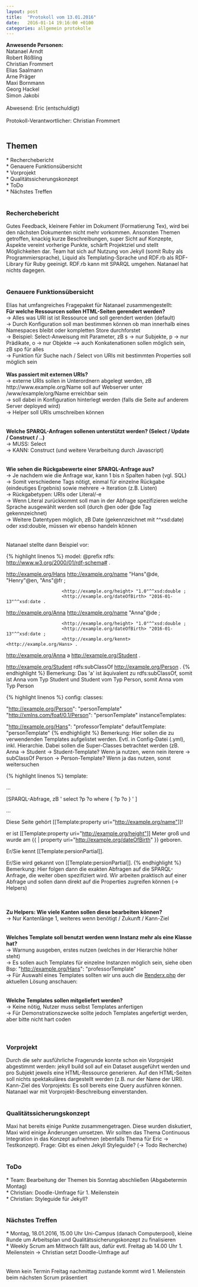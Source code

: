 ```yaml
---
layout: post
title:  "Protokoll vom 13.01.2016"
date:   2016-01-14 19:16:00 +0100
categories: allgemein protokolle
---
```

<b>Anwesende Personen:</b><br />
Natanael Arndt<br />
Robert Rößling<br />
Christian Frommert<br />
Elias Saalmann<br />
Arne Präger<br />
Maxi Bornmann<br />
Georg Hackel<br />
Simon Jakobi<br /><br />
Abwesend: Eric (entschuldigt)<br /><br />
Protokoll-Verantwortlicher: Christian Frommert<br />
<br />
<h2>Themen</h2>
* Recherchebericht<br />
* Genauere Funktionsübersicht<br />
* Vorprojekt<br />
* Qualitätssicherungskonzept<br />
* ToDo<br />
* Nächstes Treffen<br />
<br />
<h3>Recherchebericht</h3>
Gutes Feedback, kleinere Fehler im Dokument (Formatierung Tex), wird bei den nächsten Dokumenten nicht mehr vorkommen. 
Ansonsten Themen getroffen, knackig kurze Beschreibungen, super Sicht auf Konzepte, Aspekte vereint vorherige Punkte, 
schärft Projektziel und stellt Möglichkeiten dar. Team hat sich auf Nutzung von Jekyll (somit Ruby als Programmiersprache), 
Liquid als Templating-Sprache und RDF.rb als RDF-Library für Ruby geeinigt. RDF.rb kann mit SPARQL umgehen. Natanael hat nichts dagegen.
<br /><br />
<h3>Genauere Funktionsübersicht</h3>
Elias hat umfangreiches Fragepaket für Natanael zusammengestellt:<br />
<b>Für welche Ressourcen sollen HTML-Seiten gerendert werden?</b><br />
-> Alles was URI ist ist Ressource und soll gerendert werden (default)<br />
-> Durch Konfiguration soll man bestimmen können ob man innerhalb eines Namespaces bleibt oder kompletten Store durchforstet<br />
-> Beispiel: Select-Anweisung mit Parameter, zB s -> nur Subjekte, p -> nur Prädikate, o -> nur Objekte --> auch Konkatenationen sollen möglich sein, zB spo für alles<br />
-> Funktion für Suche nach / Select von URIs mit bestimmten Properties soll möglich sein<br /><br />
<b>Was passiert mit externen URIs?</b><br />
-> externe URIs sollen in Unterordnern abgelegt werden, zB http://www.example.org/Name soll auf Webserver unter <URL>/www/example/org/Name erreichbar sein<br />
-> <URL> soll dabei in Konfiguration hinterlegt werden (falls die Seite auf anderem Server deployed wird)<br />
-> Helper soll URIs umschreiben können<br />
<br /><br />
<b>Welche SPARQL-Anfragen sollenen unterstützt werden? (Select / Update / Construct / ..)</b><br />
-> MUSS: Select<br />
-> KANN: Construct (und weitere Verarbeitung durch Javascript)<br />
<br /><br />
<b>Wie sehen die Rückgabewerte einer SPARQL-Anfrage aus?</b><br />
-> Je nachdem wie die Anfrage war, kann 1 bis n Spalten haben (vgl. SQL)<br />
-> Somit verschiedene Tags nötigt, einmal für einzelne Rückgabe (eindeutiges Ergebnis) sowie mehrere -> Iteration (z.B. Listen)<br />
-> Rückgabetypen: URIs oder Literal/-e<br />
-> Wenn Literal zurückkommt soll man in der Abfrage spezifizieren welche Sprache ausgewählt werden soll (durch @en oder @de Tag gekennzeichnet)<br />
-> Weitere Datentypen möglich, zB Date (gekennzeichnet mit ^^xsd:date) oder xsd:double, müssen wir ebenso handeln können<br />
<br /><br />
Natanael stellte dann Beispiel vor:

{% highlight linenos %}
model: @prefix rdfs: <http://www.w3.org/2000/01/rdf-schema#> .

<http://example.org/Hans> <http://example.org/name> "Hans"@de, "Henry"@en, "Ans"@fr ;

                         <http://example.org/height> "1.0"^^xsd:double ;
                         <http://example.org/dateOfBirth> "2016-01-13"^^xsd:date .
<http://example.org/Anna> <http://example.org/name> "Anna"@de ;

                         <http://example.org/height> "1.0"^^xsd:double ;
                         <http://example.org/dateOfBirth> "2016-01-13"^^xsd:date ;
                         <http://example.org/kennt> <http://example.org/Hans> .
<http://example.org/Anna> a <http://example.org/Student> .

<http://example.org/Student> rdfs:subClassOf <http://example.org/Person> .
{% endhighlight %}
Bemerkung: Das 'a' ist äquivalent zu rdfs:subClassOf, somit ist Anna vom Typ Student und Student vom Typ Person, somit Anna vom Typ Person


{% highlight linenos %}
config: classes:

   "http://example.org/Person": "personTemplate"
   "http://xmlns.com/foaf/0.1/Person": "personTemplate"
instanceTemplates:

   "http://example.org/Hans": "professorTemplate"
defaultTemplate: "personTemplate"
{% endhighlight %}
Bemerkung: Hier sollen die zu verwendenden Templates aufgelistet werden. Evtl. in Config-Datei (.yml), inkl. Hierarchie. Dabei sollen die Super-Classes 
betrachtet werden (zB. Anna -> Student -> Student-Template? Wenn ja nutzen, wenn nein iterere -> subClassOf Person -> Person-Template? Wenn ja das nutzen, sonst weitersuchen


{% highlight linenos %}
template:

…

[SPARQL-Abfrage, zB ' select ?p ?o where { <resourceURI> ?p ?o } ' ]

…



Diese Seite gehört [[Template:property uri="http://example.org/name"]]!

er ist [[Template:property uri="http://example.org/height"]] Meter groß und wurde am {{ | property uri="http://example.org/dateOfBirth" }} geboren.

Er/Sie kennt [[Template:persionPartial]].

Er/Sie wird gekannt von [[Template:persionPartial]].
{% endhighlight %}
Bemerkung: Hier folgen dann die exakten Abfragen auf die SPARQL-Anfrage, die weiter oben spezifiziert wird. Wir arbeiten praktisch auf einer Abfrage und 
sollen dann direkt auf die Properties zugreifen können (-> Helpers)

<br /><br />
<b>Zu Helpers: Wie viele Kanten sollen diese bearbeiten können?</b><br />
-> Nur Kantenlänge 1, weiteres wenn benötigt / Zukunft / Kann-Ziel<br />
<br /><br />
<b>Welches Template soll benutzt werden wenn Instanz mehr als eine Klasse hat?</b><br />
-> Warnung ausgeben, erstes nutzen (welches in der Hierarchie höher steht)<br />
-> Es sollen auch Templates für einzelne Instanzen möglich sein, siehe oben Bsp: "http://example.org/Hans": "professorTemplate"<br />
-> Für Auswahl eines Templates sollten wir uns auch die <a href=https://github.com/AKSW/site.ontowiki/blob/2bf155662d0a709c004d4457fa5817be7ea5287d/helpers/Renderx.php target=_blank>Renderx.php</a> der aktuellen Lösung anschauen:  <br />
<br /><br />
<b>Welche Templates sollen mitgeliefert werden?</b><br />
-> Keine nötig, Nutzer muss selbst Templates anfertigen<br />
-> Für Demonstrationszwecke sollte jedoch Templates angefertigt werden, aber bitte nicht hart coden<br />
<br /><br />
<h3>Vorprojekt</h3>
Durch die sehr ausführliche Fragerunde konnte schon ein Vorprojekt abgestimmt werden: jekyll build soll auf ein Dataset ausgeführt werden und pro Subjekt 
jeweils eine HTML-Ressource generieren. Auf den HTML-Seiten soll nichts spektakuläres dargestellt werden (z.B. nur der Name der URI). Kann-Ziel des Vorprojekts: 
Es soll bereits eine Query ausführen können. Natanael war mit Vorprojekt-Beschreibung einverstanden.<br /><br />
<h3>Qualitätssicherungskonzept</h3>
Maxi hat bereits einige Punkte zusammengetragen. Diese wurden diskutiert, Maxi wird einige Änderungen umsetzen. Wir sollten das Thema Continuous Integration in das 
Konzept aufnehmen (ebenfalls Thema für Eric -> Testkonzept). Frage: Gibt es einen Jekyll Styleguide? (-> Todo Recherche)<br /><br />
<h3>ToDo</h3>
* Team: Bearbeitung der Themen bis Sonntag abschließen (Abgabetermin Montag)<br />
* Christian: Doodle-Umfrage für 1. Meilenstein<br />
* Christian: Styleguide für Jekyll?<br />
<br />
<h3>Nächstes Treffen</h3>
* Montag, 18.01.2016, 15.00 Uhr Uni-Campus (danach Computerpool), kleine Runde um Arbeitsplan und Qualitätssicherungskonzept zu finalisieren<br />
* Weekly Scrum am Mittwoch fällt aus, dafür evtl. Freitag ab 14.00 Uhr 1. Meilenstein -> Christian setzt Doodle-Umfrage auf<br />
<br /><br />
Wenn kein Termin Freitag nachmittag zustande kommt wird 1. Meilenstein beim nächsten Scrum präsentiert
